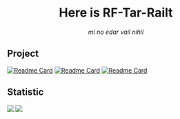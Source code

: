 <div align="center">
  
# Here is RF-Tar-Railt
_mi no edar vail nihil_
  
</div>

## Project

<div align="left">

[![Readme Card](https://github-readme-stats.vercel.app/api/pin/?username=ArcletProject&repo=Alconna&theme=dracula&hide_border=true)](https://github.com/ArcletProject/Alconna)
  [![Readme Card](https://github-readme-stats.vercel.app/api/pin/?username=ArcletProject&repo=Edoves&theme=dracula&hide_border=true)](https://github.com/ArcletProject/Edoves)
[![Readme Card](https://github-readme-stats.vercel.app/api/pin/?username=RF-Tar-Railt&repo=Cesloi&theme=dracula&hide_border=true)](https://github.com/RF-Tar-Railt/Cesloi)

</div>

## Statistic

<a href=#>
  
  <img align="left" src="https://github-readme-stats.vercel.app/api/top-langs/?username=RF-Tar-Railt&layout=compact&theme=dracula&hide_border=true">
  
  <img align="left" src="https://github-readme-stats.vercel.app/api?username=RF-Tar-Railt&show_icons=true&theme=dracula&hide_border=true">
  
</a>
